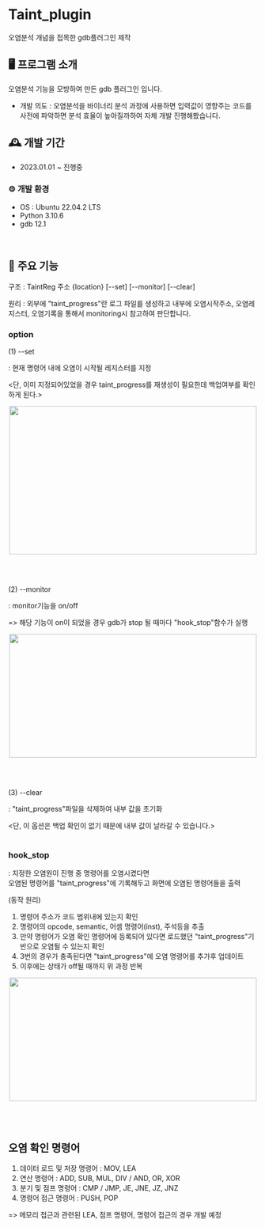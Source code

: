 # Taint_plugin

오염분석 개념을 접목한 gdb플러그인 제작



## 🖥️ 프로그램 소개

오염분석 기능을 모방하여 만든 gdb 플러그인 입니다.

- 개발 의도
  : 오염분석을 바이너리 분석 과정에 사용하면
    입력값이 영향주는 코드를 사전에 파악하면 분석 효율이 높아질까하여 자체 개발 진행해봤습니다.

  



## 🕰️ 개발 기간

- 2023.01.01 ~ 진행중



### ⚙️ 개발 환경

- OS : Ubuntu 22.04.2 LTS
- Python 3.10.6
- gdb 12.1
<br>


## 📌 주요 기능

구조 : TaintReg 주소 {location} [--set] [--monitor] [--clear]

원리 : 외부에 "taint_progress"란 로그 파일를 생성하고 내부에 오염시작주소, 오염레지스터, 오염기록을 통해서 monitoring시 참고하여 판단합니다.



### option

(1) --set

: 현재 명령어 내에 오염이 시작될 레지스터를 지정

<단, 이미 지정되어있었을 경우 taint_progress를 재생성이 필요한데 백업여부를 확인하게 된다.>

<p align="center">
  <img src="https://github.com/Greedun/Taint_plugin/assets/78598657/677e91aa-7965-499b-bf9a-634291a71945" width="500" height="300">
</p>
<br><br>

(2) --monitor

: monitor기능을 on/off

=> 해당 기능이 on이 되었을 경우 gdb가 stop 될 때마다 "hook_stop"함수가 실행

<p align="center">
  <img src="https://github.com/Greedun/Taint_plugin/assets/78598657/6dcf575b-591c-4e39-8216-25b77decb478" width="500" height="250">
</p>
<br><br>

(3) --clear

: "taint_progress"파일을 삭제하여 내부 값을 초기화

<단, 이 옵션은 백업 확인이 없기 때문에 내부 값이 날라갈 수 있습니다.>
<br><br>


### hook_stop

: 지정한 오염원이 진행 중 명령어를 오염시켰다면  
  오염된 명령어를 "taint_progress"에 기록해두고 화면에 오염된 명령어들을 출력

(동작 원리)

1. 명령어 주소가 코드 범위내에 있는지 확인
2. 명령어의 opcode, semantic, 어셈 명령어(inst), 주석등을 추출
3. 만약 명령어가 오염 확인 명령어에 등록되어 있다면
   로드했던 "taint_progress"기반으로 오염될 수 있는지 확인
4. 3번의 경우가 충족된다면 "taint_progress"에 오염 명령어를 추가후 업데이트 
5. 이후에는 상태가 off될 때까지 위 과정 반복

<p align="center">
  <img src="https://github.com/Greedun/Taint_plugin/assets/78598657/e5dc54a3-ebcc-408a-9047-949e31b427a0" width="500" height="250">
</p>
<br><br>

## 오염 확인 명령어

1. 데이터 로드 및 저장 명령어 : MOV, LEA
2. 연산 명령어 : ADD, SUB, MUL, DIV / AND, OR, XOR
3. 분기 및 점프 명령어 : CMP / JMP, JE, JNE, JZ, JNZ
4. 명령어 접근 명령어 : PUSH, POP

=> 메모리 접근과 관련된 LEA, 점프 명령어, 명령어 접근의 경우 개발 예정


